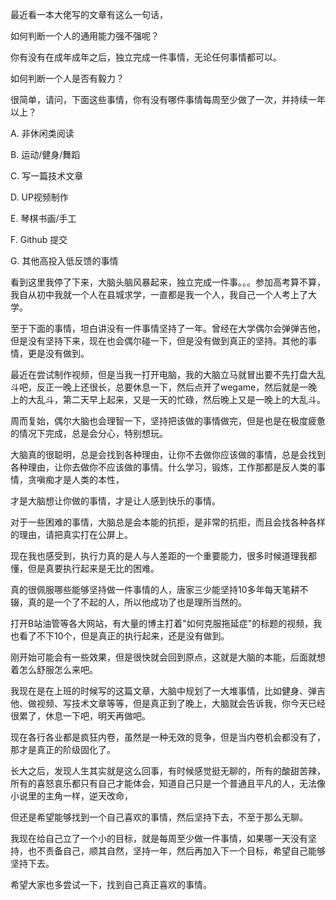 最近看一本大佬写的文章有这么一句话，

如何判断一个人的通用能力强不强呢？

你有没有在成年成年之后，独立完成一件事情，无论任何事情都可以。

如何判断一个人是否有毅力？

很简单，请问，下面这些事情，你有没有哪件事情每周至少做了一次，并持续一年以上？

A. 非休闲类阅读

B. 运动/健身/舞蹈

C. 写一篇技术文章

D. UP视频制作

E. 琴棋书画/手工

F. Github 提交

G. 其他高投入低反馈的事情

看到这里我停了下来，大脑头脑风暴起来，独立完成一件事。。。参加高考算不算，我自从初中我就一个人在县城求学，一直都是我一个人，我自己一个人考上了大学。

至于下面的事情，坦白讲没有一件事情坚持了一年。曾经在大学偶尔会弹弹吉他，但是没有坚持下来，现在也会偶尔碰一下，但是没有做到真正的坚持。其他的事情，更是没有做到。

最近在尝试制作视频，但是当我一打开电脑，我的大脑立马就冒出要不先打盘大乱斗吧，反正一晚上还很长，总要休息一下，然后点开了wegame，然后就是一晚上的大乱斗，第二天早上起来，又是一天的忙碌，然后晚上又是一晚上的大乱斗。

周而复始，偶尔大脑也会理智一下，坚持把该做的事情做完，但是也是在极度疲惫的情况下完成，总是会分心，特别想玩。

大脑真的很聪明，总是会找到各种理由，让你不去做你应该做的事情，总是会找到各种理由，让你去做你不应该做的事情。什么学习，锻炼，工作那都是反人类的事情，贪嗔痴才是人类的本性，

才是大脑想让你做的事情，才是让人感到快乐的事情。

对于一些困难的事情，大脑总是会本能的抗拒，是非常的抗拒，而且会找各种各样的理由，请把真实打在公屏上。

现在我也感受到，执行力真的是人与人差距的一个重要能力，很多时候道理我都懂，但是真要执行起来是无比的困难。

真的很佩服哪些能够坚持做一件事情的人，唐家三少能坚持10多年每天笔耕不辍，真的是一个了不起的人，所以他成功了也是理所当然的。

打开B站油管等各大网站，有大量的博主打着"如何克服拖延症"的标题的视频，我也看了不下10个，但是真正的执行起来，还是没有做到。

刚开始可能会有一些效果，但是很快就会回到原点，这就是大脑的本能，后面就想着怎么舒服怎么来吧。

我现在是在上班的时候写的这篇文章，大脑中规划了一大堆事情，比如健身、弹吉他、做视频、写技术文章等等，但是真正到了晚上，大脑就会告诉我，你今天已经很累了，休息一下吧，明天再做吧。

现在各行各业都是疯狂内卷，虽然是一种无效的竞争，但是当内卷机会都没有了，那才是真正的阶级固化了。

长大之后，发现人生其实就是这么回事，有时候感觉挺无聊的，所有的酸甜苦辣，所有的喜怒哀乐都只有自己才能体会，知道自己只是一个普通且平凡的人，无法像小说里的主角一样，逆天改命，

但还是希望能够找到一个自己喜欢的事情，然后坚持下去，不至于那么无聊。

我现在给自己立了一个小的目标，就是每周至少做一件事情，如果哪一天没有坚持，也不责备自己，顺其自然，坚持一年，然后再加入下一个目标，希望自己能够坚持下去。

希望大家也多尝试一下，找到自己真正喜欢的事情。

